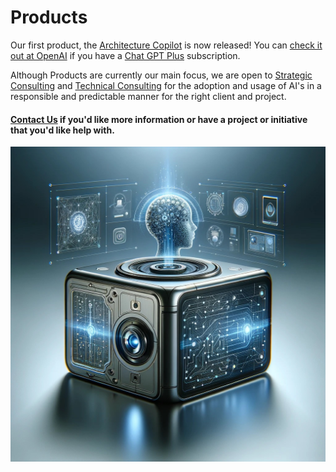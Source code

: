 # Products

Our first product, the [Architecture Copilot](../Products/architectureCopilot.html) is now released! You can [check it out at OpenAI](https://chat.openai.com/g/g-iHXlDzolq-architecture-copilot) if you have a [Chat GPT Plus](https://openai.com/blog/chatgpt-plus) subscription.

Although Products are currently our main focus, we are open to [Strategic Consulting](../Consulting/strategic.html) and [Technical Consulting](../Consulting/technology.html) for the adoption and usage of AI's in a responsible and predictable manner for the right client and project.

#### [Contact Us](contact.html) if you'd like more information or have a project or initiative that you'd like help with.

![CogniVirtus Products](./CogniVirtus%20-%20Products.jpg)
